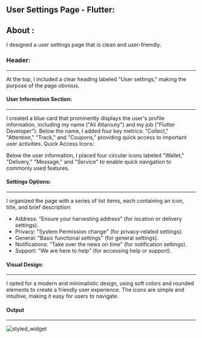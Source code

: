 ## User Settings Page - Flutter:

## About :
I designed a user settings page that is clean and user-friendly.

### Header:
***
 At the top, I included a clear heading labeled "User settings," making the purpose of the page obvious.

#### User Information Section:
***
I created a blue card that prominently displays the user's profile information, including my name ("Ali Altarouty") and my job ("Flutter Developer").
Below the name, I added four key metrics: "Collect," "Attention," "Track," and "Coupons," providing quick access to important user activities.
Quick Access Icons:

Below the user information, I placed four circular icons labeled "Wallet," "Delivery," "Message," and "Service" to enable quick navigation to commonly used features.

#### Settings Options:
***
I organized the page with a series of list items, each containing an icon, title, and brief description:
* Address: "Ensure your harvesting address" (for location or delivery settings).
* Privacy: "System Permission change" (for privacy-related settings).
* General: "Basic functional settings" (for general settings).
* Notifications: "Take over the news on time" (for notification settings).
* Support: "We are here to help" (for accessing help or support).

#### Visual Design:
***
I opted for a modern and minimalistic design, using soft colors and rounded elements to create a friendly user experience.
The icons are simple and intuitive, making it easy for users to navigate.


#### Output
***
![styled_widget](https://i.ibb.co/MPy0xFK/Screenshot-24.png)
